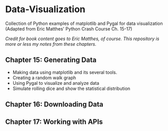 # Data-Visualization
Collection of Python examples of matplotlib and Pygal for data visualization (Adapted from Eric Matthes' Python Crash Course Ch. 15-17)

*Credit for book content goes to Eric Matthes, of course. This repository is more or less my notes from these chapters.*

## Chapter 15: Generating Data
* Making data using matplotlib and its several tools.
* Creating a random walk graph
* Using Pygal to visualize and analyze data
* Simulate rolling dice and show the statistical distribution
## Chapter 16: Downloading Data
## Chapter 17: Working with APIs
